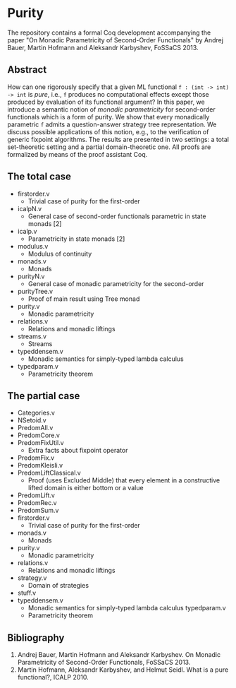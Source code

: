 Purity
======

The repository contains a formal Coq development accompanying the paper
"On Monadic Parametricity of Second-Order Functionals"
by Andrej Bauer, Martin Hofmann and Aleksandr Karbyshev, FoSSaCS 2013.

## Abstract
How can one rigorously specify that a given ML functional
`f : (int -> int) -> int` is *pure*, i.e., `f` produces no computational
effects except those produced by evaluation of its functional argument?
In this paper, we introduce a semantic notion of *monadic parametricity*
for second-order functionals which is a form of purity.
We show that every monadically parametric `f` admits a question-answer
strategy tree representation.
We discuss possible applications of this notion, e.g., to the
verification of generic fixpoint algorithms.
The results are presented in two settings: a total set-theoretic setting
and a partial domain-theoretic one.
All proofs are formalized by means of the proof assistant Coq.

## The total case
* firstorder.v
  - Trivial case of purity for the first-order
* icalpN.v
  - General case of second-order functionals parametric in state monads [2]
* icalp.v
  - Parametricity in state monads [2]
* modulus.v
  - Modulus of continuity
* monads.v
  - Monads
* purityN.v
  - General case of monadic parametricity for the second-order
* purityTree.v
  - Proof of main result using Tree monad
* purity.v
  - Monadic parametricity
* relations.v
  - Relations and monadic liftings
* streams.v
  - Streams
* typeddensem.v
  - Monadic semantics for simply-typed lambda calculus
* typedparam.v
  - Parametricity theorem

## The partial case
* Categories.v
* NSetoid.v
* PredomAll.v
* PredomCore.v
* PredomFixUtil.v
  - Extra facts about fixpoint operator
* PredomFix.v
* PredomKleisli.v
* PredomLiftClassical.v
  - Proof (uses Excluded Middle) that every element in a constructive lifted domain
    is either bottom or a value
* PredomLift.v
* PredomRec.v
* PredomSum.v
* firstorder.v
  - Trivial case of purity for the first-order
* monads.v
  - Monads
* purity.v
  - Monadic parametricity
* relations.v
  - Relations and monadic liftings
* strategy.v
  - Domain of strategies
* stuff.v
* typeddensem.v
  - Monadic semantics for simply-typed lambda calculus
typedparam.v
  - Parametricity theorem

## Bibliography
1. Andrej Bauer, Martin Hofmann and Aleksandr Karbyshev.
   On Monadic Parametricity of Second-Order Functionals, FoSSaCS 2013.
2. Martin Hofmann, Aleksandr Karbyshev, and Helmut Seidl.
   What is a pure functional?, ICALP 2010.
